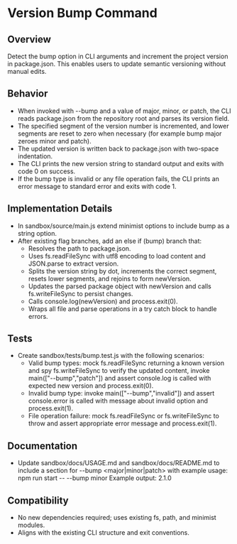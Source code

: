 # Version Bump Command

## Overview
Detect the bump option in CLI arguments and increment the project version in package.json. This enables users to update semantic versioning without manual edits.

## Behavior
- When invoked with --bump and a value of major, minor, or patch, the CLI reads package.json from the repository root and parses its version field.
- The specified segment of the version number is incremented, and lower segments are reset to zero when necessary (for example bump major zeroes minor and patch).
- The updated version is written back to package.json with two-space indentation.
- The CLI prints the new version string to standard output and exits with code 0 on success.
- If the bump type is invalid or any file operation fails, the CLI prints an error message to standard error and exits with code 1.

## Implementation Details
- In sandbox/source/main.js extend minimist options to include bump as a string option.
- After existing flag branches, add an else if (bump) branch that:
  - Resolves the path to package.json.
  - Uses fs.readFileSync with utf8 encoding to load content and JSON.parse to extract version.
  - Splits the version string by dot, increments the correct segment, resets lower segments, and rejoins to form newVersion.
  - Updates the parsed package object with newVersion and calls fs.writeFileSync to persist changes.
  - Calls console.log(newVersion) and process.exit(0).
  - Wraps all file and parse operations in a try catch block to handle errors.

## Tests
- Create sandbox/tests/bump.test.js with the following scenarios:
  - Valid bump types: mock fs.readFileSync returning a known version and spy fs.writeFileSync to verify the updated content, invoke main(["--bump","patch"]) and assert console.log is called with expected new version and process.exit(0).
  - Invalid bump type: invoke main(["--bump","invalid"]) and assert console.error is called with message about invalid option and process.exit(1).
  - File operation failure: mock fs.readFileSync or fs.writeFileSync to throw and assert appropriate error message and process.exit(1).

## Documentation
- Update sandbox/docs/USAGE.md and sandbox/docs/README.md to include a section for --bump <major|minor|patch> with example usage:
  npm run start -- --bump minor
  Example output: 2.1.0

## Compatibility
- No new dependencies required; uses existing fs, path, and minimist modules.
- Aligns with the existing CLI structure and exit conventions.